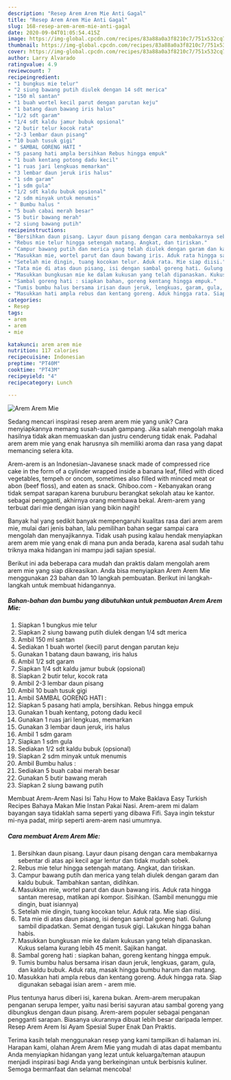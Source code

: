 ```yaml
---
description: "Resep Arem Arem Mie Anti Gagal"
title: "Resep Arem Arem Mie Anti Gagal"
slug: 168-resep-arem-arem-mie-anti-gagal
date: 2020-09-04T01:05:54.415Z
image: https://img-global.cpcdn.com/recipes/83a88a0a3f8210c7/751x532cq70/arem-arem-mie-foto-resep-utama.jpg
thumbnail: https://img-global.cpcdn.com/recipes/83a88a0a3f8210c7/751x532cq70/arem-arem-mie-foto-resep-utama.jpg
cover: https://img-global.cpcdn.com/recipes/83a88a0a3f8210c7/751x532cq70/arem-arem-mie-foto-resep-utama.jpg
author: Larry Alvarado
ratingvalue: 4.9
reviewcount: 7
recipeingredient:
- "1 bungkus mie telur"
- "2 siung bawang putih diulek dengan 14 sdt merica"
- "150 ml santan"
- "1 buah wortel kecil parut dengan parutan keju"
- "1 batang daun bawang iris halus"
- "1/2 sdt garam"
- "1/4 sdt kaldu jamur bubuk opsional"
- "2 butir telur kocok rata"
- "2-3 lembar daun pisang"
- "10 buah tusuk gigi"
- " SAMBAL GORENG HATI "
- "5 pasang hati ampla bersihkan Rebus hingga empuk"
- "1 buah kentang potong dadu kecil"
- "1 ruas jari lengkuas memarkan"
- "3 lembar daun jeruk iris halus"
- "1 sdm garam"
- "1 sdm gula"
- "1/2 sdt kaldu bubuk opsional"
- "2 sdm minyak untuk menumis"
- " Bumbu halus "
- "5 buah cabai merah besar"
- "5 butir bawang merah"
- "2 siung bawang putih"
recipeinstructions:
- "Bersihkan daun pisang. Layur daun pisang dengan cara membakarnya sebentar di atas api kecil agar lentur dan tidak mudah sobek."
- "Rebus mie telur hingga setengah matang. Angkat, dan tiriskan."
- "Campur bawang putih dan merica yang telah diulek dengan garam dan kaldu bubuk. Tambahkan santan, didihkan."
- "Masukkan mie, wortel parut dan daun bawang iris. Aduk rata hingga santan meresap, matikan api kompor. Sisihkan. (Sambil menunggu mie dingin, buat isiannya)"
- "Setelah mie dingin, tuang kocokan telur. Aduk rata. Mie siap diisi."
- "Tata mie di atas daun pisang, isi dengan sambal goreng hati. Gulung sambil dipadatkan. Semat dengan tusuk gigi. Lakukan hingga bahan habis."
- "Masukkan bungkusan mie ke dalam kukusan yang telah dipanaskan. Kukus selama kurang lebih 45 menit. Sajikan hangat."
- "Sambal goreng hati : siapkan bahan, goreng kentang hingga empuk."
- "Tumis bumbu halus bersama irisan daun jeruk, lengkuas, garam, gula, dan kaldu bubuk. Aduk rata, masak hingga bumbu harum dan matang."
- "Masukkan hati ampla rebus dan kentang goreng. Aduk hingga rata. Siap digunakan sebagai isian arem - arem mie."
categories:
- Resep
tags:
- arem
- arem
- mie

katakunci: arem arem mie 
nutrition: 117 calories
recipecuisine: Indonesian
preptime: "PT40M"
cooktime: "PT43M"
recipeyield: "4"
recipecategory: Lunch

---
```



![Arem Arem Mie](https://img-global.cpcdn.com/recipes/83a88a0a3f8210c7/751x532cq70/arem-arem-mie-foto-resep-utama.jpg)

Sedang mencari inspirasi resep arem arem mie yang unik? Cara menyiapkannya memang susah-susah gampang. Jika salah mengolah maka hasilnya tidak akan memuaskan dan justru cenderung tidak enak. Padahal arem arem mie yang enak harusnya sih memiliki aroma dan rasa yang dapat memancing selera kita.

Arem-arem is an Indonesian-Javanese snack made of compressed rice cake in the form of a cylinder wrapped inside a banana leaf, filled with diced vegetables, tempeh or oncom, sometimes also filled with minced meat or abon (beef floss), and eaten as snack. Ghiboo.com - Kebanyakan orang tidak sempat sarapan karena buruburu berangkat sekolah atau ke kantor. sebagai pengganti, akhirnya orang membawa bekal. Arem-arem yang terbuat dari mie dengan isian yang bikin nagih!

Banyak hal yang sedikit banyak mempengaruhi kualitas rasa dari arem arem mie, mulai dari jenis bahan, lalu pemilihan bahan segar sampai cara mengolah dan menyajikannya. Tidak usah pusing kalau hendak menyiapkan arem arem mie yang enak di mana pun anda berada, karena asal sudah tahu triknya maka hidangan ini mampu jadi sajian spesial.


Berikut ini ada beberapa cara mudah dan praktis dalam mengolah arem arem mie yang siap dikreasikan. Anda bisa menyiapkan Arem Arem Mie menggunakan 23 bahan dan 10 langkah pembuatan. Berikut ini langkah-langkah untuk membuat hidangannya.

<!--inarticleads1-->

##### Bahan-bahan dan bumbu yang dibutuhkan untuk pembuatan Arem Arem Mie:

1. Siapkan 1 bungkus mie telur
1. Siapkan 2 siung bawang putih diulek dengan 1/4 sdt merica
1. Ambil 150 ml santan
1. Sediakan 1 buah wortel (kecil) parut dengan parutan keju
1. Gunakan 1 batang daun bawang, iris halus
1. Ambil 1/2 sdt garam
1. Siapkan 1/4 sdt kaldu jamur bubuk (opsional)
1. Siapkan 2 butir telur, kocok rata
1. Ambil 2-3 lembar daun pisang
1. Ambil 10 buah tusuk gigi
1. Ambil  SAMBAL GORENG HATI :
1. Siapkan 5 pasang hati ampla, bersihkan. Rebus hingga empuk
1. Gunakan 1 buah kentang, potong dadu kecil
1. Gunakan 1 ruas jari lengkuas, memarkan
1. Gunakan 3 lembar daun jeruk, iris halus
1. Ambil 1 sdm garam
1. Siapkan 1 sdm gula
1. Sediakan 1/2 sdt kaldu bubuk (opsional)
1. Siapkan 2 sdm minyak untuk menumis
1. Ambil  Bumbu halus :
1. Sediakan 5 buah cabai merah besar
1. Gunakan 5 butir bawang merah
1. Siapkan 2 siung bawang putih


Membuat Arem-Arem Nasi Isi Tahu How to Make Baklava Easy Turkish Recipes Bahaya Makan Mie Instan Pakai Nasi. Arem-arem mi dalam bayangan saya tidaklah sama seperti yang dibawa Fifi. Saya ingin tekstur mi-nya padat, mirip seperti arem-arem nasi umumnya. 

<!--inarticleads2-->

##### Cara membuat Arem Arem Mie:

1. Bersihkan daun pisang. Layur daun pisang dengan cara membakarnya sebentar di atas api kecil agar lentur dan tidak mudah sobek.
1. Rebus mie telur hingga setengah matang. Angkat, dan tiriskan.
1. Campur bawang putih dan merica yang telah diulek dengan garam dan kaldu bubuk. Tambahkan santan, didihkan.
1. Masukkan mie, wortel parut dan daun bawang iris. Aduk rata hingga santan meresap, matikan api kompor. Sisihkan. (Sambil menunggu mie dingin, buat isiannya)
1. Setelah mie dingin, tuang kocokan telur. Aduk rata. Mie siap diisi.
1. Tata mie di atas daun pisang, isi dengan sambal goreng hati. Gulung sambil dipadatkan. Semat dengan tusuk gigi. Lakukan hingga bahan habis.
1. Masukkan bungkusan mie ke dalam kukusan yang telah dipanaskan. Kukus selama kurang lebih 45 menit. Sajikan hangat.
1. Sambal goreng hati : siapkan bahan, goreng kentang hingga empuk.
1. Tumis bumbu halus bersama irisan daun jeruk, lengkuas, garam, gula, dan kaldu bubuk. Aduk rata, masak hingga bumbu harum dan matang.
1. Masukkan hati ampla rebus dan kentang goreng. Aduk hingga rata. Siap digunakan sebagai isian arem - arem mie.


Plus tentunya harus diberi isi, karena bukan. Arem-arem merupakan penganan serupa lemper, yaitu nasi berisi sayuran atau sambal goreng yang dibungkus dengan daun pisang. Arem-arem populer sebagai penganan pengganti sarapan. Biasanya ukurannya dibuat lebih besar daripada lemper. Resep Arem Arem Isi Ayam Spesial Super Enak Dan Praktis. 

Terima kasih telah menggunakan resep yang kami tampilkan di halaman ini. Harapan kami, olahan Arem Arem Mie yang mudah di atas dapat membantu Anda menyiapkan hidangan yang lezat untuk keluarga/teman ataupun menjadi inspirasi bagi Anda yang berkeinginan untuk berbisnis kuliner. Semoga bermanfaat dan selamat mencoba!
